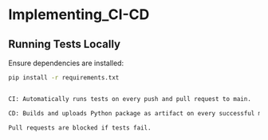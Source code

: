 # Implementing_CI-CD
## Running Tests Locally
Ensure dependencies are installed:
```bash
pip install -r requirements.txt


CI: Automatically runs tests on every push and pull request to main.

CD: Builds and uploads Python package as artifact on every successful merge to main.

Pull requests are blocked if tests fail.
